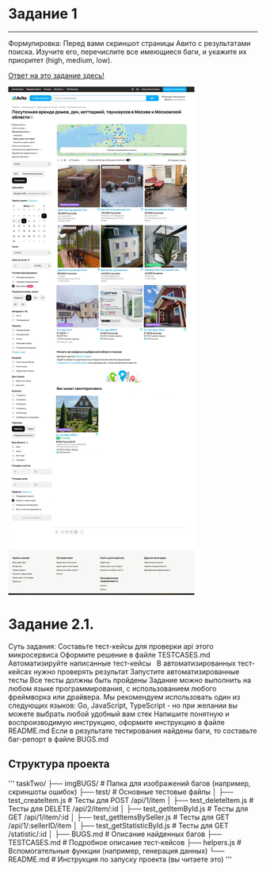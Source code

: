 # Задание 1
----------------------------------------------
Формулировка: Перед вами скриншот страницы Авито с результатами поиска. Изучите его, перечислите все имеющиеся баги, и укажите их приоритет (high, medium, low).

[Ответ на это задание здесь!](taskOne/BugReport.md)

![](taskOne/taskOnePage/taskOnePages.jpg)

# Задание 2.1.
Суть задания:
Составьте тест-кейсы для проверки api этого микросервиса
Оформите решение в файле TESTCASES.md
Автоматизируйте написанные тест-кейсы  
В автоматизированных тест-кейсах нужно проверять результат
Запустите автоматизированные тесты
Все тесты должны быть пройдены
Задание можно выполнить на любом языке программирования, с использованием любого фреймворка или драйвера. Мы рекомендуем использовать один из следующих языков: Go, JavaScript, TypeScript - но при желании вы можете выбрать любой удобный вам стек
Напишите понятную и воспроизводимую инструкцию, оформите инструкцию в файле README.md
Если в результате тестирования найдены баги, то составьте баг-репорт в файле BUGS.md

## Структура проекта
''' 
taskTwo/
├── imgBUGS/                    # Папка для изображений багов (например, скриншоты ошибок)
├── test/                       # Основные тестовые файлы
│   ├── test_createItem.js          # Тесты для POST /api/1/item
│   ├── test_deleteItem.js          # Тесты для DELETE /api/2/item/:id
│   ├── test_getItemById.js         # Тесты для GET /api/1/item/:id
│   ├── test_getItemsBySeller.js    # Тесты для GET /api/1/:sellerID/item
│   ├── test_getStatisticById.js    # Тесты для GET /statistic/:id
│
├── BUGS.md                    # Описание найденных багов
├── TESTCASES.md               # Подробное описание тест-кейсов
├── helpers.js                 # Вспомогательные функции (например, генерация данных)
└── README.md                  # Инструкция по запуску проекта (вы читаете это)
'''
